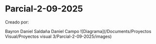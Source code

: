 # Parcial-2-09-2025


Creado por:


Bayron Daniel Saldaña
Daniel Campo
![Diagrama](/Documents/Proyectos Visual/Proyectos visual 3/Parcial-2-09-2025/images)
